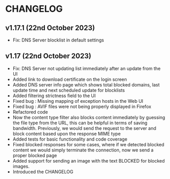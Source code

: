 # CHANGELOG

## v1.17.1 (22nd October 2023)

- Fix: DNS Server blocklist in default settings

## v1.17 (22nd October 2023)

- Fix: DNS Server not updating list immediately after an update from the UI
- Added link to download certificate on the login screen
- Added DNS server info page which shows total blocked domains, last update time and next scheduled update for blocklists
- Added filtering strictness field to the UI
- Fixed bug : Missing mapping of exception hosts in the Web UI
- Fixed bug : AVIF files were not being properly displayed in Firefox
- Refactored code
- Now the content type filter also blocks content immediately by guessing the file type from the URL, this can be helpful in terms of saving bandwidth. Previously, we would send the request to the server and block content based upon the response MIME type
- Added tests for basic functionality and code coverage
- Fixed blocked responses for some cases, where if we detected blocked content we would simply terminate the connection, now we send a proper blocked page
- Added support for sending an image with the text BLOCKED for blocked images.
- Introduced the CHANGELOG
